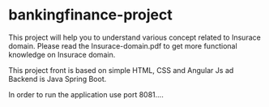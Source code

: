 # bankingfinance-project
This project will help you to understand various concept related to Insurace domain. Please read the Insurace-domain.pdf to get more functional knowledge on Insurace domain.

This project front is based on simple HTML, CSS and Angular Js ad Backend is Java Spring Boot.

In order to run the application use port 8081....
